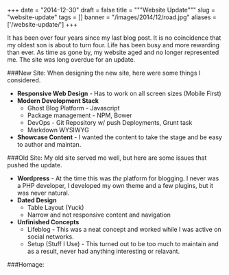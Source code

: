 
+++
date = "2014-12-30"
draft = false
title = """Website Update"""
slug = "website-update"
tags = []
banner = "/images/2014/12/road.jpg"
aliases = ['/website-update/']
+++

It has been over four years since my last blog post.  It is no coincidence that my oldest son is about to turn four.  Life has been busy and more rewarding than ever.  As time as gone by, my website aged and no longer represented me.  The site was long overdue for an update.  

###New Site:
When designing the new site, here were some things I considered.

- **Responsive Web Design** - Has to work on all screen sizes (Mobile First)
- **Modern Development Stack**
	- Ghost Blog Platform - Javascript
    - Package management - NPM, Bower
    - DevOps - Git Repository w/ push Deployments, Grunt task
    - Markdown WYSIWYG
- **Showcase Content** - I wanted the content to take the stage and be easy to author and maintan.
  
###Old Site:
My old site served me well, but here are some issues that pushed the update.

- **Wordpress** - At the time this was *the* platform for blogging.  I never was a PHP developer, I developed my own theme and a few plugins, but it was never natural.
- **Dated Design**
	- Table Layout (Yuck)
	- Narrow and not responsive content and navigation
- **Unfinished Concepts**
	- Lifeblog - This was a neat concept and worked while I was active on social networks.
    - Setup (Stuff I Use) - This turned out to be too much to maintain and as a result, never had anything interesting or relavant.
    
###Homage:






